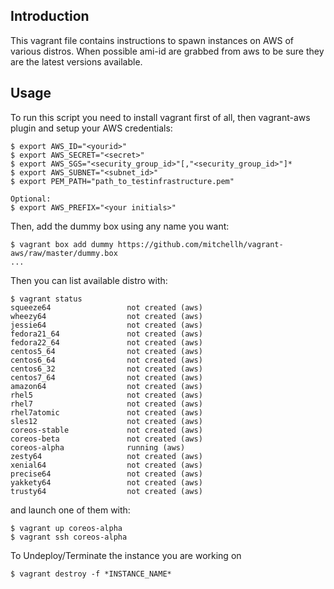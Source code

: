 ## Introduction

This vagrant file contains instructions to spawn instances on AWS of various distros. When possible ami-id are grabbed from aws to be sure they are the latest versions available. 

## Usage

To run this script you need to install vagrant first of all, then vagrant-aws plugin and setup your AWS credentials:

```
$ export AWS_ID="<yourid>"
$ export AWS_SECRET="<secret>"
$ export AWS_SGS="<security_group_id>"[,"<security_group_id>"]*
$ export AWS_SUBNET="<subnet_id>"
$ export PEM_PATH="path_to_testinfrastructure.pem"

Optional:
$ export AWS_PREFIX="<your initials>"
```

Then, add the dummy box using any name you want:
```
$ vagrant box add dummy https://github.com/mitchellh/vagrant-aws/raw/master/dummy.box
...
```

Then you can list available distro with:

```
$ vagrant status
squeeze64                 not created (aws)
wheezy64                  not created (aws)
jessie64                  not created (aws)
fedora21_64               not created (aws)
fedora22_64               not created (aws)
centos5_64                not created (aws)
centos6_64                not created (aws)
centos6_32                not created (aws)
centos7_64                not created (aws)
amazon64                  not created (aws)
rhel5                     not created (aws)
rhel7                     not created (aws)
rhel7atomic               not created (aws)
sles12                    not created (aws)
coreos-stable             not created (aws)
coreos-beta               not created (aws)
coreos-alpha              running (aws)
zesty64                   not created (aws)
xenial64                  not created (aws)
precise64                 not created (aws)
yakkety64                 not created (aws)
trusty64                  not created (aws)
```

and launch one of them with:

```
$ vagrant up coreos-alpha
$ vagrant ssh coreos-alpha
```

To Undeploy/Terminate the instance you are working on 

```
$ vagrant destroy -f *INSTANCE_NAME*
